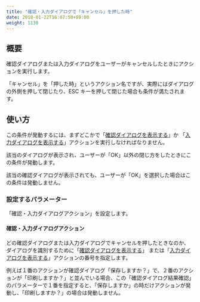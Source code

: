 ```yaml
---
title: "確認・入力ダイアログで「キャンセル」を押した時"
date: 2018-01-22T16:07:50+09:00
weight: 1130
---
```


## 概要

確認ダイアログまたは入力ダイアログをユーザーがキャンセルしたときにアクションを実行します。

「キャンセル」を「押した時」というアクション名ですが、実際にはダイアログの外側を押して閉じたり、ESC キーを押して閉じた場合も条件が満たされます。

## 使い方

この条件が発動するには、まずどこかで「[確認ダイアログを表示する](../../../actions/other_ui/confirm_dialog)」か
「[入力ダイアログを表示する](../../../actions/other_ui/input_dialog)」アクションを実行しなければなりません。

該当のダイアログが表示され、ユーザーが「OK」以外の閉じ方をしたときにこの条件が発動します。

該当の確認ダイアログが表示されても、ユーザーが「OK」を選択した場合はこの条件は発動しません。

### 設定するパラメーター

「確認・入力ダイアログアクション」を設定します。

#### 確認・入力ダイアログアクション

どの確認ダイアログまたは入力ダイアログでキャンセルを押したときなのか、
ダイアログを識別するために「[確認ダイアログを表示する](../../../actions/other_ui/confirm_dialog)」
または「[入力ダイアログを表示する](../../../actions/other_ui/input_dialog)」アクションの番号を指定します。

例えば１番のアクションが確認ダイアログ「保存しますか？」で、２番のアクションが「印刷しますか？」と並んでいる場合、この「確認ダイアログ結果確認」のパラメーターで１番を指定すると、「保存しますか」の時だけアクションが発動し、「印刷しますか？」の場合は発動しません。

